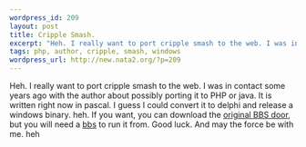 ```yaml
--- 
wordpress_id: 209
layout: post
title: Cripple Smash.
excerpt: "Heh. I really want to port cripple smash to the web. I was in contact some years ago with the author about possibly porting it to PHP or java. It is written right now in pascal. I guess I could convert it to delphi and release a windows binary. heh. If you want, you can download the original BBS door, but you will need a "
tags: php, author, cripple, smash, windows
wordpress_url: http://new.nata2.org/?p=209
---
```

Heh. I really want to port cripple smash to the web. I was in contact some years ago with the author about possibly porting it to PHP or java. It is written right now in pascal. I guess I could convert it to delphi and release a windows binary. heh. If you want, you can download the <a href="http://nata2.info/geek/Misc/CRI0021.ZIP">original BBS door</a>, but you will need a <a href="http://nata2.info/geek/Misc/sbbs.zip">bbs</a> to run it from. Good luck. And may the force be with me. heh

